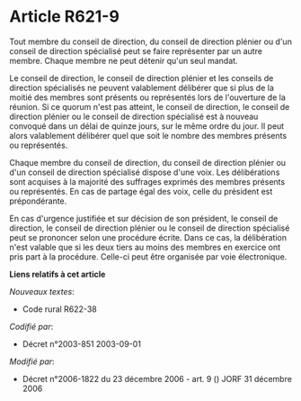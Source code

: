 # Article R621-9

Tout membre du conseil de direction, du conseil de direction plénier ou d'un conseil de direction spécialisé peut se faire
représenter par un autre membre. Chaque membre ne peut détenir qu'un seul mandat.

Le conseil de direction, le conseil de direction plénier et les conseils de direction spécialisés ne peuvent valablement
délibérer que si plus de la moitié des membres sont présents ou représentés lors de l'ouverture de la réunion. Si ce quorum
n'est pas atteint, le conseil de direction, le conseil de direction plénier ou le conseil de direction spécialisé est à
nouveau convoqué dans un délai de quinze jours, sur le même ordre du jour. Il peut alors valablement délibérer quel que soit
le nombre des membres présents ou représentés.

Chaque membre du conseil de direction, du conseil de direction plénier ou d'un conseil de direction spécialisé dispose d'une
voix. Les délibérations sont acquises à la majorité des suffrages exprimés des membres présents ou représentés. En cas de
partage égal des voix, celle du président est prépondérante.

En cas d'urgence justifiée et sur décision de son président, le conseil de direction, le conseil de direction plénier ou le
conseil de direction spécialisé peut se prononcer selon une procédure écrite. Dans ce cas, la délibération n'est valable que
si les deux tiers au moins des membres en exercice ont pris part à la procédure. Celle-ci peut être organisée par voie
électronique.

**Liens relatifs à cet article**

_Nouveaux textes_:

  - Code rural R622-38

_Codifié par_:

  - Décret n°2003-851 2003-09-01

_Modifié par_:

  - Décret n°2006-1822 du 23 décembre 2006 - art. 9 () JORF 31 décembre 2006
